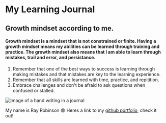 # My Learning Journal

## Growth mindset according to me. 
#### Growth mindset is a mindset that is not constrained or finite. Having a growth mindset means my abilities can be learned through training and practice. The growth mindset also means that I am able to learn through mistakes, trail and error, and persistance. 


1. Remember that one of the best ways to success is learning through making mistakes and that mistakes are key to the learning experience. 
2. Remember that all skills are learned with time, practice, and repitition. 
3. Embrace challenges and don't be afraid to ask questions when confused or stalled.

![Image of a hand writing in a journal](https://get.pxhere.com/photo/notebook-writing-man-book-person-blur-pen-reading-journal-colourful-color-business-paper-education-composition-school-document-notes-adult-knowledge-1176206.jpg)

My name is Ray Robinson :smile:
Heres a link to my [github portfolio](https://github.com/rayrobinson6776), check it out!
